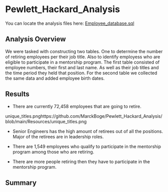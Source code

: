 # Pewlett_Hackard_Analysis

You can locate the analysis files here: [Employee_database.sql](https://github.com/MarckBoge/Pewlett_Hackard_Analysis/blob/main/Queries/Employee_Database_challenge.sql)

## Analysis Overview

We were tasked with constructing two tables. One to determine the number of retiring employees per their job title. Also to identify employess who are eligible to participate in a mentorship program. The first table consisted of employee numbers, their first and last name. As well as their job titles and the time period they held that position. For the second table we collected the same data and added employee birth dates.


## Results

  * There are currently 72,458 employees that are going to retire.
  
  unique_titles.pnghttps://github.com/MarckBoge/Pewlett_Hackard_Analysis/blob/main/Resources/unique_titles.png

  * Senior Engineers has the high amount of retirees out of all the positions. Major of the retirees are in leadership roles.

  * There are 1,549 employees who qualify to participate in the mentorship program among those who are retiring.

  * There are more people retiring then they have to participate in the mentorship program. 


## Summary

